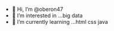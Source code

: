 - 👋 Hi, I’m @oberon47
- 👀 I’m interested in ...big data 
- 🌱 I’m currently learning ...html css java



<!---
oberon47/oberon47 is a ✨ special ✨ repository because its `README.md` (this file) appears on your GitHub profile.
You can click the Preview link to take a look at your changes.
--->
